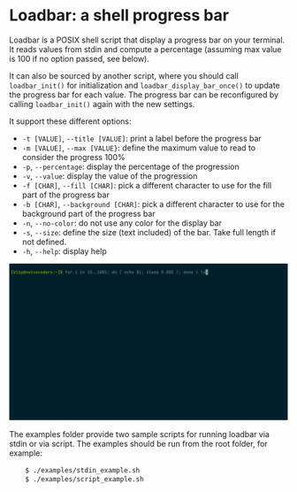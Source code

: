 Loadbar: a shell progress bar
=============================

Loadbar is a POSIX shell script that display a progress bar on your terminal.
It reads values from stdin and compute a percentage (assuming max value is 100 if no option passed, see below).

It can also be sourced by another script, where you should call `loadbar_init()` for initialization and `loadbar_display_bar_once()` to update the progress bar for each value.
The progress bar can be reconfigured by calling `loadbar_init()` again with the new settings.

It support these different options:

 - `-t [VALUE]`, `--title [VALUE]`: print a label before the progress bar
 - `-m [VALUE]`, `--max [VALUE}`: define the maximum value to read to consider the progress 100%
 - `-p`, `--percentage`: display the percentage of the progression
 - `-v`, `--value`: display the value of the progression
 - `-f [CHAR]`, `--fill [CHAR]`: pick a different character to use for the fill part of the progress bar
 - `-b [CHAR]`, `--background [CHAR]`: pick a different character to use for the background part of the progress bar
 - `-n`, `--no-color`: do not use any color for the display bar
 - `-s`, `--size`: define the size (text included) of the bar. Take full length if not defined.
 - `-h`, `--help`: display help

![demonstration](./loadbar_demo.gif)

The examples folder provide two sample scripts for running loadbar via stdin or via script. The examples should be run from the root folder, for example:

```console
    $ ./examples/stdin_example.sh
    $ ./examples/script_example.sh
```
